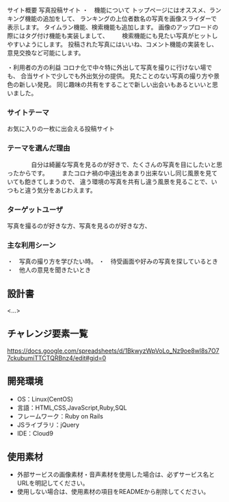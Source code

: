  <shutter>

 サイト概要
 写真投稿サイト
  ・　機能について
  トップページにはオススメ、ランキング機能の追加をして、
  ランキングの上位者数名の写真を画像スライダーで表示します。
  タイムラン機能、検索機能も追加します。
  画像のアップロードの際にはタグ付け機能も実装しまして、
 　　検索機能にも見たい写真がヒットしやすいようにします。
  投稿された写真にはいいね、コメント機能の実装をし、
  意見交換など可能にします。
  
  ・利用者の方の利益
  コロナ化で中々特に外出して写真を撮りに行けない場でも、
  合当サイトで少しでも外出気分の提供。
  見たことのない写真の撮り方や景色の新しい発見。
  同じ趣味の共有をすることで新しい出会いもあるといいと思いました。
  
### サイトテーマ
お気に入りの一枚に出会える投稿サイト
  
### テーマを選んだ理由
　　　　自分は綺麗な写真を見るのが好きで、たくさんの写真を目にしたいと思ったからです。
 　　またコロナ禍の中遠出をあまり出来ないし同じ風景を見ていても飽きてしまうので、
  違う環境の写真を共有し違う風景を見ることで、いつもと違う気分をあじわえます。
  
### ターゲットユーザ
写真を撮るのが好きな方、写真を見るのが好きな方、
### 主な利用シーン
  ・　写真の撮り方を学びたい時。
  ・　待受画面や好みの写真を探しているとき
  ・　他人の意見を聞きたいとき
## 設計書
<...>

## チャレンジ要素一覧
https://docs.google.com/spreadsheets/d/1BkwyzWpVoLo_Nz9oe8wl8s7O77ckubumiTTCTQRBnz4/edit#gid=0

## 開発環境
- OS：Linux(CentOS)
- 言語：HTML,CSS,JavaScript,Ruby,SQL
- フレームワーク：Ruby on Rails
- JSライブラリ：jQuery
- IDE：Cloud9

## 使用素材
- 外部サービスの画像素材・音声素材を使用した場合は、必ずサービス名とURLを明記してください。
- 使用しない場合は、使用素材の項目をREADMEから削除してください。
